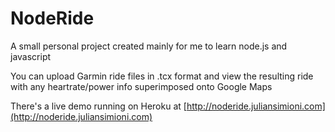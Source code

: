 # NodeRide

A small personal project created mainly for me to learn node.js and javascript

You can upload Garmin ride files in .tcx format and view the resulting ride with any heartrate/power info superimposed onto Google Maps

There's a live demo running on Heroku at [http://noderide.juliansimioni.com](http://noderide.juliansimioni.com)
